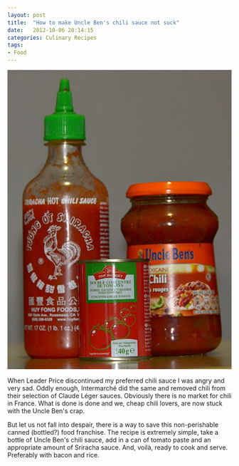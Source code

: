 ```yaml
---
layout: post
title:  "How to make Uncle Ben's chili sauce not suck"
date:   2012-10-06 20:14:15
categories: Culinary Recipes
tags:
- Food
---
```


![1]

When Leader Price discontinued my preferred chili sauce I was angry and very
sad. Oddly enough, Intermarché did the same and removed chili from their
selection of Claude Léger sauces. Obviously there is no market for chili in
France. What is done is done and we, cheap chili lovers, are now stuck with the
Uncle Ben's crap.

But let us not fall into despair, there is a way to save this non-perishable
canned (bottled?) food franchise. The recipe is extremely simple, take a bottle
of Uncle Ben's chili sauce, add in a can of tomato paste and an appropriate
amount of Sriracha sauce. And, voilà, ready to cook and serve. Preferably with
bacon and rice.

 [1]: /images/Chiliupgrade.jpg#+right+w300+margin "Uncle Ben's chili upgraded"
